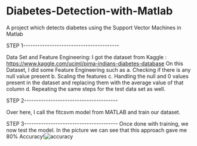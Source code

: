 # Diabetes-Detection-with-Matlab
A project which detects diabetes using the Support Vector Machines in Matlab

STEP 1----------------------------------------

Data Set and Feature Engineering:
I got the dataset from Kaggle : https://www.kaggle.com/uciml/pima-indians-diabetes-database
On this Dataset, I did some Feature Engineering such as 
a. Checking if there is any null value present
b. Scaling the features
c. Handling the null and 0 values present in the dataset and replacing them with the average value of that column
d. Repeating the same steps for the test data set as well. 

STEP 2---------------------------------------

Over here, I call the fitcsvm model from MATLAB and train our dataset.

STEP 3---------------------------------------
Once done with training, we now test the model. In the picture we can see that this approach gave me 80% 
Accuracy!![accuracy](https://user-images.githubusercontent.com/51987596/131337469-c6dfed39-b92e-4bb4-89ee-dc801defa589.png)

